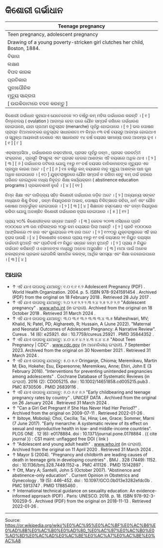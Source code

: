 # କିଶୋରୀ ଗର୍ଭାଧାନ

| Teenage pregnancy |
| --- |
| Teen pregnancy, adolescent pregnancy |
| Drawing of a young poverty-stricken girl clutches her child, Boston, 1884. |
| ବିଭାଗ |
| ଲକ୍ଷଣ |
| ବିପଦ କାରକ |
| ପ୍ରତିକାର |
| ପୁନଃପୌନିକ |
| ମୃତ୍ୟୁ ସାନ୍ଦ୍ରତା |
| [ ଉଇକିଡାଟାରେ ବଦଳ କରନ୍ତୁ ] |

କିଶୋରୀ ଗର୍ଭାଧାନ କୁହାଯାଏ ଯେତେବେଳେ ୨୦ ବର୍ଷରୁ କମ୍ ମହିଳା ଗର୍ଭଧାରଣ କରନ୍ତି । [ ୧ ] ଡିମ୍ବୋଦୟ ( ovulation ) ଆରମ୍ଭ ହେବା ପରେ ଯୌନ ସମ୍ପର୍କ ରଖିଲେ ଗର୍ଭଧାରଣ ହୋଇପାରେ, ଯାହା ପ୍ରଥମ ଋତୁସ୍ରାବ (menarche) ପୂର୍ବରୁ ହୋଇପାରେ । [ ୭ ] ଭଲ ପୋଷଣ ପ୍ରାପ୍ତ ଝିଅମାନଙ୍କର ଋତୁସ୍ରାବ ସାଧାରଣତଃ ୧୨ କିମ୍ବା ୧୩ ବର୍ଷ ବୟସରୁ ଆରମ୍ଭ ହୋଇଥାଏ ଓ ସ୍ୱଳ୍ପ ଆୟକାରୀ ଦେଶରେ ଏହା ସାଧାରଣତ ୧୪ ବର୍ଷ ବୟସର ସାମାନ୍ୟ ପରେ ଆରମ୍ଭ ହୁଏ । [ ୧ ] [ ୮ ]

ଏକ୍ଲାମ୍ପସିଆ , ଗର୍ଭଧାରଣର ରକ୍ତହୀନତା, ପ୍ରସବ ପୂର୍ବରୁ ଜନ୍ମ , ପ୍ରସବ ପରବର୍ତ୍ତୀ ସଂକ୍ରମଣ , ପ୍ରସୂତି ଫିସଚୁଲା ଏବଂ ପ୍ରସବ ହେବାର ଆଶଙ୍କା ଏହି ବୟସରେ ଅଧିକ ଥାଏ । [ ୨ ] [ ୩ ] [ ୬ ] ଗର୍ଭଧାନର ଜଟିଳତା ଯୋଗୁ ୧୫ରୁ ୧୯ ବର୍ଷ ବୟସର ବାଳିକାମାନଙ୍କ ମୃତ୍ୟୁର ଏକ ପ୍ରମୁଖ କାରଣ ଅଟେ । [ ୯ ] [ ୬ ] ୧୫ ବର୍ଷରୁ କମ୍ ବୟସରେ ମାତୃ ମୃତ୍ୟୁ ଆଶଙ୍କା ପାଞ୍ଚ ଗୁଣ ଅଧିକ ହୋଇପାରେ । [ ୧୦ ] ଯୁକ୍ତରାଷ୍ଟ୍ରରେ ଯୌନ ସମ୍ପର୍କ ନ ରଖିବା ହେତୁ କମ୍ ଗର୍ଭ ହାରରେ ପରିଣତ ହୋଇଥିଲେ ମଧ୍ୟ ନିବୃତ୍ତ ଶିକ୍ଷା କାର୍ଯ୍ୟକ୍ରମ ( abstinence education programs ) ପ୍ରଭାବଶାଳୀ ନୁହେଁ । [ ୪ ] [ ୧୧ ]

ନିମ୍ନ ଶିକ୍ଷା ଏବଂ ଦାରିଦ୍ର୍ୟ ସହିତ କିଶୋରୀ ଗର୍ଭଧାରଣ ଜଡ଼ିତ ଅଟେ । [ ୨ ] ଅନ୍ୟାନ୍ୟ ସଙ୍କଟ ମଧ୍ୟରେ ଶିଶୁ ବିବାହ , ଜନ୍ମ ନିୟନ୍ତ୍ରଣର ଅଭାବ, ପୋଷ୍ୟ ଚିକିତ୍ସାରେ ରହିବା, ଧର୍ମ ଏବଂ ଯୌନ ଶୋଷଣ ଅନ୍ତର୍ଭୁକ୍ତ ହୋଇପାରେ । [ ୨ ] [ ୩ ] [ ୪ ] ଶିକ୍ଷାଗତ ହସ୍ତକ୍ଷେପ ଏବଂ ଜନ୍ମ ନିୟନ୍ତ୍ରଣ କରିବା ଯୋଗୁ ଅବାଞ୍ଛିତ କିଶୋରୀ ଗର୍ଭଧାରଣ ହ୍ରାସ ହୋଇପାରେ । [ ୫ ] [ ୧୨ ]

ପ୍ରାୟ ୨୦% କିଶୋରୀଙ୍କର ସନ୍ତାନ ଅଛନ୍ତି । [ ୩ ] କେବଳ ୨୦୨୩ ମସିହାରେ ପ୍ରତି ୧୦୦୦ରେ ୪୩ ଜଣ ମହିଳାଙ୍କର ୨୦ରୁ କମ ବୟସରେ ପିଲା ଅଛନ୍ତି । [ ୨ ] ପ୍ରତି ୧୦୦୦ରେ ଆଫ୍ରିକାରେ ୯୭ ହାର ଏବଂ ୟୁରୋପରେ ୧୩ ହାର ଅଟେ । [ ୨ ] ୧୯୯୦ରୁ ଯୁକ୍ତରାଷ୍ଟ୍ରରେ ଏହି ହାର ହ୍ରାସ ପାଉଛି । [ ୪ ] ବିକାଶଶୀଳ ଦେଶରେ ପ୍ରାୟ ୧୫ରୁ ୧୯ ବର୍ଷ ବୟସରେ ୨୧ ନିୟୁତ ବୟସ୍କା ଗର୍ଭବତୀ ହୁଅନ୍ତି ଏବଂ ପ୍ରତିବର୍ଷ ୧୨ ନିୟୁତ ସନ୍ତାନ ଜନ୍ମ ହୁଅନ୍ତି । [ ୨ ] ପ୍ରାୟ ୬ ନିୟୁତ ଗର୍ଭପାତ କରିଛନ୍ତି ଓ ସେମାନଙ୍କ ମଧ୍ୟରୁ ଅନେକ ଅସୁରକ୍ଷିତ । [ ୩ ] ମାଆ ପାଇଁ ଅନେକ ନକାରାତ୍ମକ ପ୍ରଭାବ ଯେପରିକି ସାମାଜିକ କଳଙ୍କ, ଆର୍ଥିକ ସମସ୍ୟା ଏବଂ ଶିକ୍ଷା ବନ୍ଦହୋଇପାରେ । [ ୩ ] [ ୪ ]

## ଆଧାର

- ↑ ଏହି ଯାଏ ଉପରକୁ ଯାଆନ୍ତୁ: ୧.୦ ୧.୧ ୧.୨ Adolescent Pregnancy (PDF) . World Health Organization. 2004. p. 5. ISBN 978-9241591454 . Archived (PDF) from the original on 18 February 2018 . Retrieved 28 July 2017 .
- ↑ ଏହି ଯାଏ ଉପରକୁ ଯାଆନ୍ତୁ: ୨.୦ ୨.୧ ୨.୨ ୨.୩ ୨.୪ ୨.୫ ୨.୬ ୨.୭ "Adolescent pregnancy" . www.who.int (in ଇଂରାଜୀ). Archived from the original on 18 October 2018 . Retrieved 31 March 2024 .
- ↑ ଏହି ଯାଏ ଉପରକୁ ଯାଆନ୍ତୁ: ୩.୦ ୩.୧ ୩.୨ ୩.୩ ୩.୪ ୩.୫ Maheshwari, MV; Khalid, N; Patel, PD; Alghareeb, R; Hussain, A (June 2022). "Maternal and Neonatal Outcomes of Adolescent Pregnancy: A Narrative Review". Cureus . 14 (6): e25921. doi : 10.7759/cureus.25921 . PMID 35844352 .
- ↑ ଏହି ଯାଏ ଉପରକୁ ଯାଆନ୍ତୁ: ୪.୦ ୪.୧ ୪.୨ ୪.୩ ୪.୪ ୪.୫ "About Teen Pregnancy | CDC" . www.cdc.gov (in ଆମେରିକୀୟ ଇଂରାଜୀ). 7 September 2023. Archived from the original on 30 November 2021 . Retrieved 31 March 2024 .
- ↑ ଏହି ଯାଏ ଉପରକୁ ଯାଆନ୍ତୁ: ୫.୦ ୫.୧ Oringanje, Chioma; Meremikwu, Martin M; Eko, Hokehe; Esu, Ekpereonne; Meremikwu, Anne; Ehiri, John E (3 February 2016). "Interventions for preventing unintended pregnancies among adolescents" . Cochrane Database of Systematic Reviews (in ଇଂରାଜୀ). 2016 (2): CD005215. doi : 10.1002/14651858.cd005215.pub3 . PMC 8730506 . PMID 26839116 .
- ↑ ଏହି ଯାଏ ଉପରକୁ ଯାଆନ୍ତୁ: ୬.୦ ୬.୧ ୬.୨ "Early childbearing and teenage pregnancy rates by country" . UNICEF DATA . Archived from the original on 26 January 2024 . Retrieved 31 March 2024 .
- ↑ "Can a Girl Get Pregnant if She Has Never Had Her Period?" . Archived from the original on 2009-07-11 . Retrieved 2022-01-26 .
- ↑ Ibitoye, Mobolaji; Choi, Cecilia; Tai, Hina; Lee, Grace; Sommer, Marni (7 June 2017). "Early menarche: A systematic review of its effect on sexual and reproductive health in low- and middle-income countries". PLOS ONE . 12 (6): e0178884. doi : 10.1371/journal.pone.0178884 . {{ cite journal }} : CS1 maint: unflagged free DOI ( link )
- ↑ "Adolescent and young adult health" . www.who.int (in ଇଂରାଜୀ). Archived from the original on 11 April 2020 . Retrieved 31 March 2024 .
- ↑ Mayor S (2004). "Pregnancy and childbirth are leading causes of death in teenage girls in developing countries" . BMJ . 328 (7449): 1152. doi : 10.1136/bmj.328.7449.1152-a . PMC 411126 . PMID 15142897 .
- ↑ Ott, Mary A; Santelli, John S (October 2007). "Abstinence and abstinence-only education" . Current Opinion in Obstetrics and Gynecology . 19 (5): 446–452. doi : 10.1097/GCO.0b013e3282efdc0b . PMC 5913747 . PMID 17885460 .
- ↑ International technical guidance on sexuality education: An evidence-informed approach (PDF) . Paris: UNESCO. 2018. p. 18. ISBN 978-92-3-100259-5 . Archived (PDF) from the original on 2018-11-13 . Retrieved 2022-01-26 .

---
Source: https://or.wikipedia.org/wiki/%E0%AC%95%E0%AC%BF%E0%AC%B6%E0%AD%8B%E0%AC%B0%E0%AD%80_%E0%AC%97%E0%AC%B0%E0%AD%8D%E0%AC%AD%E0%AC%BE%E0%AC%A7%E0%AC%BE%E0%AC%A8

